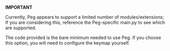 **IMPORTANT**

Currently, Peg appears to support a limited number of modules/extensions; If you are considering this, reference the Peg-specific main.py to see which are supported.

The code provided is the bare minimum needed to use Peg. If you choose this option, you will need to configure the keymap yourself.
